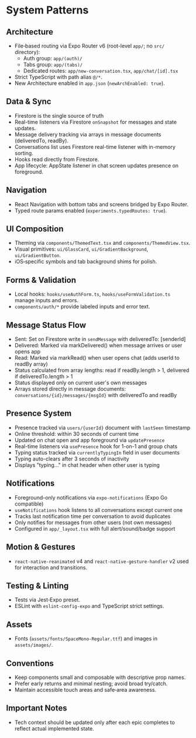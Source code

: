 # System Patterns

## Architecture
- File‑based routing via Expo Router v6 (root-level `app/`; no `src/` directory):
  - Auth group: `app/(auth)/`
  - Tabs group: `app/(tabs)/`
  - Dedicated routes: `app/new-conversation.tsx`, `app/chat/[id].tsx`
- Strict TypeScript with path alias `@/*`.
- New Architecture enabled in `app.json` (`newArchEnabled: true`).

## Data & Sync
- Firestore is the single source of truth
- Real-time listeners via Firestore `onSnapshot` for messages and state updates.
- Message delivery tracking via arrays in message documents (deliveredTo, readBy).
- Conversations list uses Firestore real-time listener with in-memory sorting.
- Hooks read directly from Firestore.
- App lifecycle: AppState listener in chat screen updates presence on foreground.

## Navigation
- React Navigation with bottom tabs and screens bridged by Expo Router.
- Typed route params enabled (`experiments.typedRoutes: true`).

## UI Composition
- Theming via `components/ThemedText.tsx` and `components/ThemedView.tsx`.
- Visual primitives: `ui/GlassCard`, `ui/GradientBackground`, `ui/GradientButton`.
- iOS‑specific symbols and tab background shims for polish.

## Forms & Validation
- Local hooks: `hooks/useAuthForm.ts`, `hooks/useFormValidation.ts` manage inputs and errors.
- `components/auth/*` provide labeled inputs and error text.

## Message Status Flow
- Sent: Set on Firestore write in `sendMessage` with deliveredTo: [senderId]
- Delivered: Marked via markDelivered() when message arrives or user opens app
- Read: Marked via markRead() when user opens chat (adds userId to readBy array)
- Status calculated from array lengths: read if readBy.length > 1, delivered if deliveredTo.length > 1
- Status displayed only on current user's own messages
- Arrays stored directly in message documents: `conversations/{id}/messages/{msgId}` with deliveredTo and readBy

## Presence System
- Presence tracked via `users/{userId}` document with `lastSeen` timestamp
- Online threshold: within 30 seconds of current time
- Updated on chat open and app foreground via `updatePresence`
- Real-time listeners via `usePresence` hook for 1-on-1 and group chats
- Typing status tracked via `currentlyTypingIn` field in user documents
- Typing auto-clears after 3 seconds of inactivity
- Displays "typing..." in chat header when other user is typing

## Notifications
- Foreground-only notifications via `expo-notifications` (Expo Go compatible)
- `useNotifications` hook listens to all conversations except current one
- Tracks last notification time per conversation to avoid duplicates
- Only notifies for messages from other users (not own messages)
- Configured in `app/_layout.tsx` with full alert/sound/badge support

## Motion & Gestures
- `react-native-reanimated` v4 and `react-native-gesture-handler` v2 used for interaction and transitions.

## Testing & Linting
- Tests via Jest‑Expo preset.
- ESLint with `eslint-config-expo` and TypeScript strict settings.

## Assets
- Fonts (`assets/fonts/SpaceMono-Regular.ttf`) and images in `assets/images/`.

## Conventions
- Keep components small and composable with descriptive prop names.
- Prefer early returns and minimal nesting; avoid broad try/catch.
- Maintain accessible touch areas and safe‑area awareness.

## Important Notes
- Tech context should be updated only after each epic completes to reflect actual implemented state.

